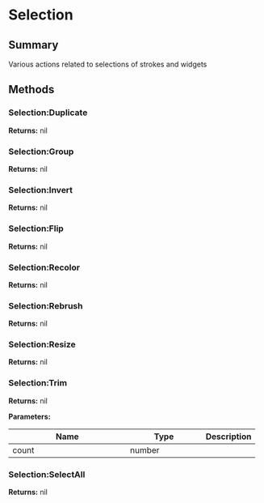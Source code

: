 
# Selection

## Summary

Various actions related to selections of strokes and widgets




## Methods


### Selection:Duplicate



**Returns:** nil






### Selection:Group



**Returns:** nil






### Selection:Invert



**Returns:** nil






### Selection:Flip



**Returns:** nil






### Selection:Recolor



**Returns:** nil






### Selection:Rebrush



**Returns:** nil






### Selection:Resize



**Returns:** nil






### Selection:Trim



**Returns:** nil


**Parameters:**

<table data-full-width="false">
<thead><tr><th width="217">Name</th><th width="134">Type</th><th>Description</th></tr></thead>
<tbody><tr><td>count</td><td>number</td><td></td></tr></tbody></table>






### Selection:SelectAll



**Returns:** nil






